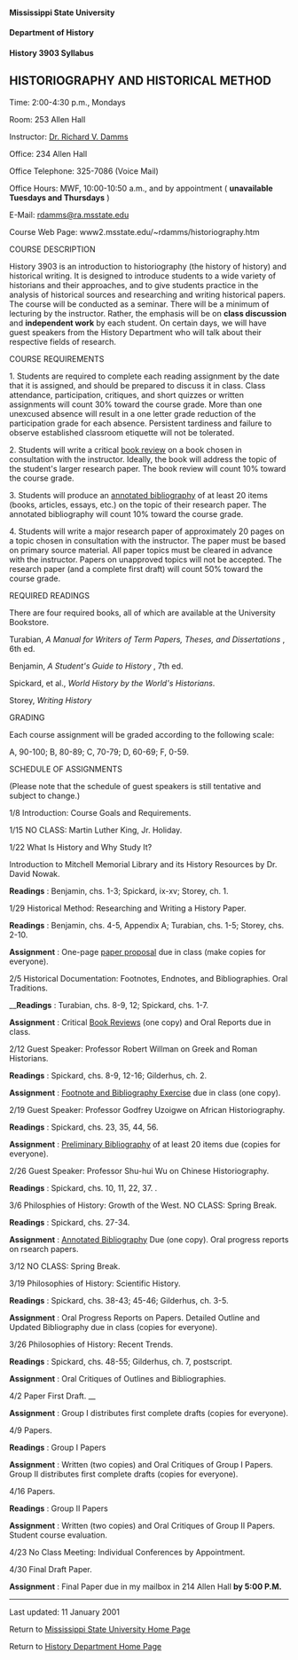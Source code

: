 #### Mississippi State University

#### Department of History

#### History 3903 Syllabus

## HISTORIOGRAPHY AND HISTORICAL METHOD

Time: 2:00-4:30 p.m., Mondays

Room: 253 Allen Hall

Instructor: [Dr. Richard V. Damms](http://www2.msstate.edu/~rdamms)

Office: 234 Allen Hall

Office Telephone: 325-7086 (Voice Mail)

Office Hours: MWF, 10:00-10:50 a.m., and by appointment ( **unavailable
Tuesdays and Thursdays** )

E-Mail: [rdamms@ra.msstate.edu](mailto:rdamms@ra.msstate.edu)

Course Web Page: www2.msstate.edu/~rdamms/historiography.htm

  
  

COURSE DESCRIPTION

History 3903 is an introduction to historiography (the history of history) and
historical writing. It is designed to introduce students to a wide variety of
historians and their approaches, and to give students practice in the analysis
of historical sources and researching and writing historical papers. The
course will be conducted as a seminar. There will be a minimum of lecturing by
the instructor. Rather, the emphasis will be on **class discussion** and
**independent work** by each student. On certain days, we will have guest
speakers from the History Department who will talk about their respective
fields of research.

  
  

COURSE REQUIREMENTS

1\. Students are required to complete each reading assignment by the date that
it is assigned, and should be prepared to discuss it in class. Class
attendance, participation, critiques, and short quizzes or written assignments
will count 30% toward the course grade. More than one unexcused absence will
result in a one letter grade reduction of the participation grade for each
absence. Persistent tardiness and failure to observe established classroom
etiquette will not be tolerated.

2\. Students will write a critical [book
review](http://www2.msstate.edu/~rdamms/review.htm) on a book chosen in
consultation with the instructor. Ideally, the book will address the topic of
the student's larger research paper. The book review will count 10% toward the
course grade.

3\. Students will produce an [annotated
bibliography](http://www2.msstate.edu/~rdamms/annotated.htm) of at least 20
items (books, articles, essays, etc.) on the topic of their research paper.
The annotated bibliography will count 10% toward the course grade.

4\. Students will write a major research paper of approximately 20 pages on a
topic chosen in consultation with the instructor. The paper must be based on
primary source material. All paper topics must be cleared in advance with the
instructor. Papers on unapproved topics will not be accepted. The research
paper (and a complete first draft) will count 50% toward the course grade.

  
  

REQUIRED READINGS

There are four required books, all of which are available at the University
Bookstore.

Turabian, _A Manual for Writers of Term Papers, Theses, and Dissertations_ ,
6th ed.

Benjamin, _A Student's Guide to History_ , 7th ed.

Spickard, et al., _World History by the World's Historians_.

Storey, _Writing History_

  
  

GRADING

Each course assignment will be graded according to the following scale:

A, 90-100; B, 80-89; C, 70-79; D, 60-69; F, 0-59.

  
  

SCHEDULE OF ASSIGNMENTS

(Please note that the schedule of guest speakers is still tentative and
subject to change.)

1/8 Introduction: Course Goals and Requirements.

  
  

1/15 NO CLASS: Martin Luther King, Jr. Holiday.

  
  

1/22 What Is History and Why Study It?

Introduction to Mitchell Memorial Library and its History Resources by Dr.
David Nowak.

**Readings** : Benjamin, chs. 1-3; Spickard, ix-xv; Storey, ch. 1.

  
  

1/29 Historical Method: Researching and Writing a History Paper.

**Readings** : Benjamin, chs. 4-5, Appendix A; Turabian, chs. 1-5; Storey,
chs. 2-10.

**Assignment** : One-page [paper
proposal](http://www2.msstate.edu/~rdamms/proposal.htm) due in class (make
copies for everyone).

  
  

2/5 Historical Documentation: Footnotes, Endnotes, and Bibliographies. Oral
Traditions.

__**Readings** : Turabian, chs. 8-9, 12; Spickard, chs. 1-7.

**Assignment** : Critical [Book
Reviews](http://www2.msstate.edu/~rdamms/review.htm) (one copy) and Oral
Reports due in class.

  
  

2/12 Guest Speaker: Professor Robert Willman on Greek and Roman Historians.

**Readings** : Spickard, chs. 8-9, 12-16; Gilderhus, ch. 2.

**Assignment** : [Footnote and Bibliography
Exercise](http://www2.msstate.edu/~rdamms/footnotes.htm) due in class (one
copy).

  
  

2/19 Guest Speaker: Professor Godfrey Uzoigwe on African Historiography.

**Readings** : Spickard, chs. 23, 35, 44, 56.

**Assignment** : [Preliminary
Bibliography](http://www2.msstate.edu/~rdamms/bibliography.htm) of at least 20
items due (copies for everyone).

  
  

2/26 Guest Speaker: Professor Shu-hui Wu on Chinese Historiography.

**Readings** : Spickard, chs. 10, 11, 22, 37. .

  
  

3/6 Philosphies of History: Growth of the West. NO CLASS: Spring Break.

**Readings** : Spickard, chs. 27-34.

**Assignment** : [Annotated
Bibliography](http://www2.msstate.edu/~rdamms/annotated.htm) Due (one copy).
Oral progress reports on rsearch papers.

  
  

3/12 NO CLASS: Spring Break.

  
  

3/19 Philosophies of History: Scientific History.

**Readings** : Spickard, chs. 38-43; 45-46; Gilderhus, ch. 3-5.

**Assignment** : Oral Progress Reports on Papers. Detailed Outline and Updated
Bibliography due in class (copies for everyone).

  
  

3/26 Philosophies of History: Recent Trends.

**Readings** : Spickard, chs. 48-55; Gilderhus, ch. 7, postscript.

**Assignment** : Oral Critiques of Outlines and Bibliographies.

  
  

4/2 Paper First Draft. __

**Assignment** : Group I distributes first complete drafts (copies for
everyone).

  
  

4/9 Papers.

**Readings** : Group I Papers

**Assignment** : Written (two copies) and Oral Critiques of Group I Papers.
Group II distributes first complete drafts (copies for everyone).

  
  

4/16 Papers.

**Readings** : Group II Papers

**Assignment** : Written (two copies) and Oral Critiques of Group II Papers.
Student course evaluation.

  
  

4/23 No Class Meeting: Individual Conferences by Appointment.

  
  

4/30 Final Draft Paper.

**Assignment** : Final Paper due in my mailbox in 214 Allen Hall **by 5:00
P.M.**

  
  

* * *

Last updated: 11 January 2001

Return to [Mississippi State University Home Page](http://www.msstate.edu)

Return to [History Department Home Page](http://www.msstate.edu/dept/history/)


